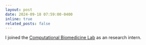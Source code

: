 ```yaml
---
layout: post
date: 2024-09-18 07:59:00-0400
inline: true
related_posts: false
---
```


I joined the [Computational Biomedicine Lab](https://hoonbiolab.github.io) as an research intern.
